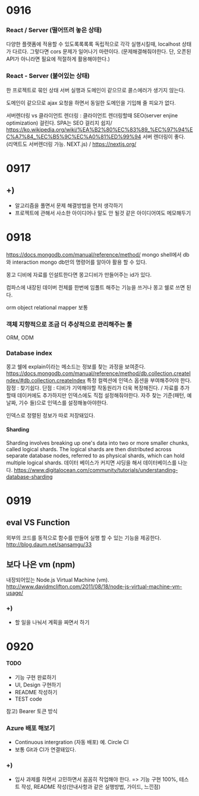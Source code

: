 # 0916
### React / Server (떨어뜨려 놓은 상태)
다양한 플랫폼에 적용할 수 있도록록록록
독립적으로 각각 실행시킬때, localhost 상태가 다르다. 그렇다면 cors 문제가 일어나기 마련이다. (문제해결해줘야한다. 단, 오픈된 API가 아니라면 필요에 적절하게 활용해야한다.)

### React - Server (붙어있는 상태)
한 프로젝트로 묶인 상태
서버 실행과 도메인이 같으므로 콜스에러가 생기지 않는다.

도메인이 같으므로 ajax 요청을 하면서 동일한 도메인을 기입해 줄 피요가 없다.

서버렌더링 vs 클라이언트 렌더링
: 클라이언트 렌더링할때 SEO(server enjine optimization) 걸린다.
SPA는 SEO 걸리지 쉽지/ https://ko.wikipedia.org/wiki/%EA%B2%80%EC%83%89_%EC%97%94%EC%A7%84_%EC%B5%9C%EC%A0%81%ED%99%94
서버 렌더링이 좋다. (리액트도 서버렌더링 가능. NEXT.js) / https://nextjs.org/

# 0917
## +) 
- 알고리즘을 풀면서 문제 해결방법을 먼저 생각하기
- 프로젝트에 관해서 사소한 아이디어나 말도 안 될것 같은 아이디어여도 메모해두기

# 0918
https://docs.mongodb.com/manual/reference/method/
mongo shell에서 db와 interaction
mongo db만의 명령어를 알아야 활용 할 수 있다.

몽고 디비에 자료를 인설트한다면 몽고디비가 만들어주는 id가 있다.

컴파스에 내장된 데이버 전체를 한번에 임폴트 해주는 기능을 쓰거나 몽고 쉘로 쓰면 된다.

orm object relational mapper
보통 


### 객체 지향적으로 조금 더 추상적으로 관리해주는 툴
ORM, ODM

### Database index
몽고 쉘에 explain이라는 메소드는 정보를 찾는 과정을 보여준다.
https://docs.mongodb.com/manual/reference/method/db.collection.createIndex/#db.collection.createIndex
특정 컬렉션에 인덱스 옵션을 부여해주어야 한다.
잠정 : 찾기쉽다.
단점 : 디비가 기억해야할 작동원리가 더욱 복장해진다. / 자료를 추가할때 데이커에도 추가하지만 인덱스에도 직접 설정해줘야한다.
자주 찾는 기준(패턴, 예 날짜, 기수 들)으로 인덱스를 설정해놓아야한다.

인덱스로 정렬된 정보가 따로 저장돼있다.

#### Sharding
Sharding involves breaking up one's data into two or more smaller chunks, called logical shards. The logical shards are then distributed across separate database nodes, referred to as physical shards, which can hold multiple logical shards.
데이터 베이스가 커지면 샤딩을 해서 데이터베이스를 나눈다.
https://www.digitalocean.com/community/tutorials/understanding-database-sharding

# 0919
## eval VS Function
 외부의 코드를 동적으로 함수를 만들어 실행 할 수 있는 기능을 제공한다.
 http://blog.daum.net/sansamgu/33

## 보다 나은 vm (npm)
내장되어있는 Node.js Virtual Machine (vm).
http://www.davidmclifton.com/2011/08/18/node-js-virtual-machine-vm-usage/

### +)
- 할 일을 나눠서 계획을 짜면서 하기

# 0920
#### TODO
- 기능 구현 완료하기
- UI, Design 구현하기
- README 작성하기
- TEST code

참고) Bearer 토큰 방식
### Azure 배포 해보기
- Continuous intergration (자동 배포) 예. Circle CI
- 보통 Git과 CI가 연결돼있다.
### +)
- 입사 과제를 하면서 고민하면서 꼼꼼히 작업해야 한다.
=> 기능 구현 100%, 테스트 작성, README 작성(안내사항과 같은 실행방법, 가이드, 느낀점)